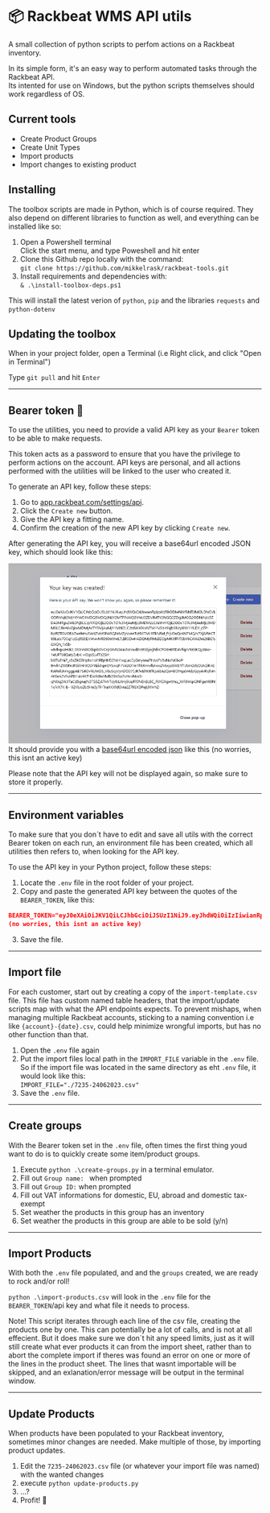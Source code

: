 # 📦 Rackbeat WMS API utils

A small collection of python scripts to perfom actions on a Rackbeat inventory.

In its simple form, it's an easy way to perform automated tasks through the Rackbeat API.  
Its intented for use on Windows, but the python scripts themselves should work regardless of OS.

## Current tools

- Create Product Groups
- Create Unit Types
- Import products
- Import changes to existing product

## Installing

The toolbox scripts are made in Python, which is of course required.
They also depend on different libraries to function as well, and everything can be installed like so:

1. Open a Powershell terminal  
   Click the start menu, and type Poweshell and hit enter
1. Clone this Github repo locally with the command:  
   `git clone https://github.com/mikkelrask/rackbeat-tools.git `
1. Install requirements and dependencies with:  
   `& .\install-toolbox-deps.ps1`

This will install the latest verion of `python`, `pip` and the libraries `requests` and `python-dotenv`

## Updating the toolbox

When in your project folder, open a Terminal (i.e Right click, and click "Open in Terminal")

Type `git pull` and hit `Enter`

---

## Bearer token 🧸

To use the utilities, you need to provide a valid API key as your `Bearer` token to be able to make requests.

This token acts as a password to ensure that you have the privilege to perform actions on the account.
API keys are personal, and all actions performed with the utilities will be linked to the user who created it.

To generate an API key, follow these steps:

1. Go to [app.rackbeat.com/settings/api](https://app.rackbeat.com/settings/api).
2. Click the `Create new` button.
3. Give the API key a fitting name.
4. Confirm the creation of the new API key by clicking `Create new`.

After generating the API key, you will receive a base64url encoded JSON key, which should look like this:

![It should provide you a [base64url encoded json](https://www.rfc-editor.org/rfc/rfc7519#3.0) key like so](image.png)  
It should provide you with a [base64url encoded json](https://www.rfc-editor.org/rfc/rfc7519#3.0) like this (no worries, this isnt an active key)

Please note that the API key will not be displayed again, so make sure to store it properly.

---

## Environment variables

To make sure that you don´t have to edit and save all utils with the correct Bearer token on each run, an environment file has been created, which all utilities then refers to, when looking for the API key.

To use the API key in your Python project, follow these steps:

1. Locate the `.env` file in the root folder of your project.
2. Copy and paste the generated API key between the quotes of the `BEARER_TOKEN`, like this:

```json
BEARER_TOKEN="eyJ0eXAiOiJKV1QiLCJhbGciOiJSUzI1NiJ9.eyJhdWQiOiIzIiwianRpIjoiYzRhODIwNWRiNTJlMGU3NGVkODRhNjk0MjY4YWE4MDQ5MDQzNzY2MTFlNWQ5YmU3ZDVlMTY2NGQ2ZDgzMGQ2ODNiNzc5ZDA3MTgxZWE0NjIiLCJpYXQiOjE2ODc1OTc3MjAuMjc3MDMzLCJuYmYiOjE2ODc1OTc3MjAuMjc3MDM3LCJleHAiOjIwMDMyMTY5MjAuMjY1Mzk2LCJzdWIiOiIxNTM1NSIsInNjb3BlcyI6W119.DY_cZP-bpRZTGVOEAZwehmuSWsZVozSfW8QPeMZyVveeTvzB6TML9TkNRut_fYjiJ5uQvsN7MQcv7XjSiRnCT89Latx70Cq1qGqf6BtEVWwvMlO90nWwL7LBfCOwHADQMyRMsBEOpMKXfPiTSbY6CAYAEhn26BCfsi24Qh_1xSb-wMhqxaHkk2_9S9nh8KXlxpbDVCrpGMS04aUVcVudzVztSbjoIjNlsCPO8H8TD4VfqcV9zbKQy3IAe-1eUPTdilQaty2vbK-vl0qsSLvIT32SiY-fAtTu8Ya7_x5xZKG5Hpfw1ol1PBjHfrD2NH1xqLacCyGmynna7HAAFV5xNoNKhoP-tHvh1ZW0PnJP5iXHr9O0FYEidIqm0YSwqP7V43O1m1hkRnnvfEFxwZMwya8W81f1JbmDJSOUv2iKnbKAR4lUvmggpAB7S4OvRUWD5_V8uScyVynDO07CJKfwEhKttfKpAbAzQeHBCtYqa5HdpGpy4vRqfvm4rGeA2VNAEtz1uV4KT-Dw9dIwYMb20sGw2Vm-vNvx3-qNlJq2WJlTaCd5gnajN3TS8ZjATMrTdylbLXmj9cuJFf0N8nBL8C_IfkYGXgwWez_XrF6Wq43NFgeY69N1cFrX7K-b--9ZKUoZU5He0y7FrTraXKXfdOviu2Z7hSXDPejtJXhrhZI"
(no worries, this isnt an active key)
```

3. Save the file.

---

## Import file

For each customer, start out by creating a copy of the `import-template.csv` file. This file has custom named table headers, that the import/update scripts map with what the API endpoints expects. To prevent mishaps, when managing multiple Rackbeat accounts, sticking to a naming convention i.e like `{account}-{date}.csv`, could help minimize wrongful imports, but has no other function than that.

1. Open the `.env` file again
2. Put the import files local path in the `IMPORT_FILE` variable in the `.env` file. So if the import file was located in the same directory as eht `.env` file, it would look like this:  
   `IMPORT_FILE="./7235-24062023.csv"`
3. Save the `.env` file.

---

## Create groups

With the Bearer token set in the `.env` file, often times the first thing youd want to do is to quickly create some item/product groups.

1. Execute `python .\create-groups.py` in a terminal emulator.
2. Fill out `Group name: ` when prompted
3. Fill out `Group ID:` when prompted
4. Fill out VAT informations for domestic, EU, abroad and domestic tax-exempt
5. Set weather the products in this group has an inventory
6. Set weather the products in this group are able to be sold (y/n)

---

## Import Products

With both the `.env` file populated, and and the `groups` created, we are ready to rock and/or roll!

`python .\import-products.csv` will look in the `.env` file for the `BEARER_TOKEN`/api key and what file it needs to process.

Note! This script iterates through each line of the csv file, creating the products one by one. This can potentially be a lot of calls, and is not at all effecient. But it does make sure we don´t hit any speed limits, just as it will still create what ever products it can from the import sheet, rather than to abort the complete import if theres was found an error on one or more of the lines in the product sheet. The lines that wasnt importable will be skipped, and an exlanation/error message will be output in the terminal window.

---

## Update Products

When products have been populated to your Rackbeat inventory, sometimes minor changes are needed. Make multiple of those, by importing product updates.

1. Edit the `7235-24062023.csv` file (or whatever your import file was named) with the wanted changes
2. execute `python update-products.py`
3. ...?
4. Profit! 🤑
